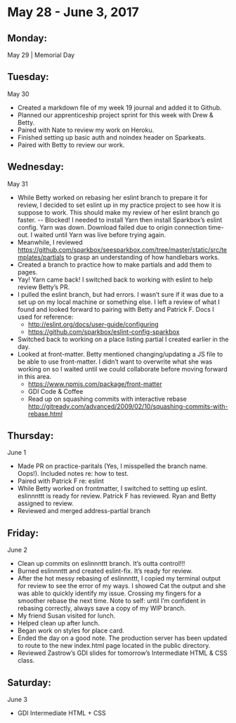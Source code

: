 May 28 - June 3, 2017
=====================

Monday:
-------
May 29 | Memorial Day

Tuesday:
--------
May 30
* Created a markdown file of my week 19 journal and added it to Github.
* Planned our apprenticeship project sprint for this week with Drew & Betty.
* Paired with Nate to review my work on Heroku.
* Finished setting up basic auth and noindex header on Sparkeats.
* Paired with Betty to review our work.

Wednesday:
----------
May 31
* While Betty worked on rebasing her eslint branch to prepare it for review, I decided to set eslint up in my practice project to see how it is suppose to work. This should make my review of her eslint branch go faster. -- Blocked! I needed to install Yarn then install Sparkbox’s eslint config. Yarn was down. Download failed due to origin connection time-out. I waited until Yarn was live before trying again.
* Meanwhile, I reviewed https://github.com/sparkbox/seesparkbox.com/tree/master/static/src/templates/partials to grasp an understanding of how handlebars works.
* Created a branch to practice how to make partials and add them to pages.
* Yay! Yarn came back! I switched back to working with eslint to help review Betty’s PR.
* I pulled the eslint branch, but had errors. I wasn’t sure if it was due to a set up on my local machine or something else. I left a review of what I found and looked forward to pairing with Betty and Patrick F. Docs I used for reference:
  * http://eslint.org/docs/user-guide/configuring
  * https://github.com/sparkbox/eslint-config-sparkbox
* Switched back to working on a place listing partial I created earlier in the day.
* Looked at front-matter. Betty mentioned changing/updating a JS file to be able to use front-matter. I didn’t want to overwrite what she was working on so I waited until we could collaborate before moving forward in this area.
  * https://www.npmjs.com/package/front-matter
  * GDI Code & Coffee
  * Read up on squashing commits with interactive rebase
http://gitready.com/advanced/2009/02/10/squashing-commits-with-rebase.html

Thursday:
---------
June 1
* Made PR on practice-paritals (Yes, I misspelled the branch name. Oops!). Included notes re: how to test.
* Paired with Patrick F re: eslint
* While Betty worked on frontmatter, I switched to setting up eslint.
eslinnnttt is ready for review. Patrick F has reviewed. Ryan and Betty assigned to review.
* Reviewed and merged address-partial branch

Friday:
-------
June 2
* Clean up commits on eslinnnttt branch. It’s outta control!!!
* Burned eslinnnttt and created eslint-fix. It’s ready for review.
* After the hot messy rebasing of eslinnnttt, I copied my terminal output for review to see the error of my ways. I showed Cat the output and she was able to quickly identify my issue. Crossing my fingers for a smoother rebase the next time. Note to self: until I’m confident in rebasing correctly, always save a copy of my WIP branch.
* My friend Susan visited for lunch.
* Helped clean up after lunch.
* Began work on styles for place card.
* Ended the day on a good note. The production server has been updated to route to the new index.html page located in the public directory.
* Reviewed Zastrow’s GDI slides for tomorrow’s Intermediate HTML & CSS class.

Saturday:
---------
June 3
* GDI Intermediate HTML + CSS
